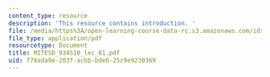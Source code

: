 ```yaml
---
content_type: resource
description: 'This resource contains introduction. '
file: /media/https%3A/open-learning-course-data-rc.s3.amazonaws.com/ids-505j-engineering-economics-and-regulation-of-the-electric-power-sector-spring-2010/f78ada9e203facbbbde625c9e9230369_MITESD_934S10_lec_01.pdf
file_type: application/pdf
resourcetype: Document
title: MITESD_934S10_lec_01.pdf
uid: f78ada9e-203f-acbb-bde6-25c9e9230369
---
```


